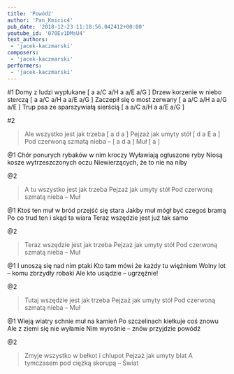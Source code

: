 ```yaml
---
title: 'Powódź'
author: 'Pan_Kmicic4'
pub_date: '2018-12-23 11:18:56.042412+00:00'
youtube_id: '070Ev1DMsU4'
text_authors:
 - 'jacek-kaczmarski'
composers:
 - 'jacek-kaczmarski'
performers:
 - 'jacek-kaczmarski'
---
```


#1
Domy z ludzi wypłukane [ a a/C a/H a a/E a/G ]
Drzew korzenie w niebo sterczą [ a a/C a/H a a/E a/G ]
Zaczepił się o most zerwany [ a a/C a/H a a/G a/E ]
Trup psa ze sparszywiałą sierścią [ a a/C a/H a a/E a/G ]

#2
>Ale wszystko jest jak trzeba [ a d a ]
>Pejzaż jak umyty stół [ d a E a ]
>Pod czerwoną szmatą nieba –  [ a d a ]
>Muł [ a ]

@1
Chór ponurych rybaków w nim kroczy
Wyławiają ogłuszone ryby
Niosą kosze wytrzeszczonych oczu
Niewierzących, że to nie na niby

@2
>A tu wszystko jest jak trzeba
>Pejzaż jak umyty stół
>Pod czerwoną szmatą nieba –
>Muł

@1
Ktoś ten muł w bród przejść się stara
Jakby muł mógł być czegoś bramą
Po co trud ten i skąd ta wiara
Teraz wszędzie jest już tak samo

@2
>Teraz wszędzie jest jak trzeba
>Pejzaż jak umyty stół
>Pod czerwoną szmatą nieba –
>Muł

@1
I unoszą się nad nim ptaki
Kto tam mówi że każdy tu więźniem
Wolny lot – komu zbrzydły robaki
Ale kto usiądzie – ugrzęźnie!

@2
>Tutaj wszędzie jest jak trzeba
>Pejzaż jak umyty stół
>Pod czerwoną szmatą nieba –
>Muł

@1
Wieją wiatry schnie muł na kamień
Po szczelinach kiełkuje coś znowu
Ale z ziemi się nie wyłamie
Nim wyrośnie – znów przyjdzie powódź

@2
>Zmyje wszystko w bełkot i chlupot
>Pejzaż jak umyty blat
>A tymczasem pod ciężką skorupą –
>Świat